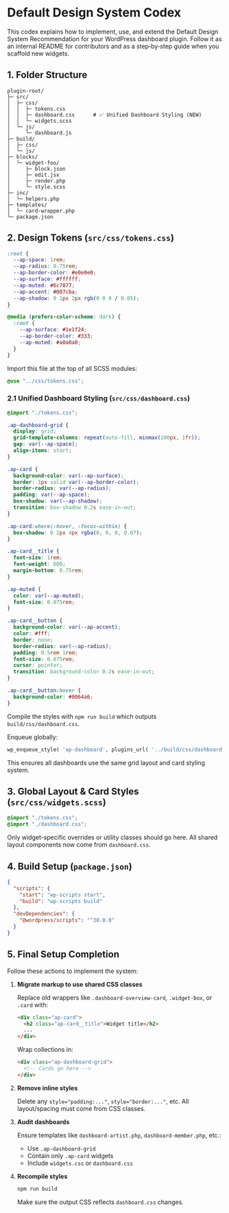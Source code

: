 # Default Design System Codex

This codex explains how to implement, use, and extend the Default Design System Recommendation for your WordPress dashboard plugin. Follow it as an internal README for contributors and as a step‑by‑step guide when you scaffold new widgets.

## 1. Folder Structure

```text
plugin-root/
├─ src/
│  ├─ css/
│  │  ├─ tokens.css
│  │  ├─ dashboard.css      # ✅ Unified Dashboard Styling (NEW)
│  │  └─ widgets.scss
│  └─ js/
│     └─ dashboard.js
├─ build/
│  ├─ css/
│  └─ js/
├─ blocks/
│  └─ widget-foo/
│     ├─ block.json
│     ├─ edit.jsx
│     ├─ render.php
│     └─ style.scss
├─ inc/
│  └─ helpers.php
├─ templates/
│  └─ card-wrapper.php
└─ package.json
```

## 2. Design Tokens (`src/css/tokens.css`)

```css
:root {
  --ap-space: 1rem;
  --ap-radius: 0.75rem;
  --ap-border-color: #e0e0e0;
  --ap-surface: #ffffff;
  --ap-muted: #6c7077;
  --ap-accent: #007cba;
  --ap-shadow: 0 1px 2px rgb(0 0 0 / 0.05);
}

@media (prefers-color-scheme: dark) {
  :root {
    --ap-surface: #1e1f24;
    --ap-border-color: #333;
    --ap-muted: #a0a0a0;
  }
}
```

Import this file at the top of all SCSS modules:

```scss
@use "../css/tokens.css";
```

### 2.1 Unified Dashboard Styling (`src/css/dashboard.css`)

```css
@import "./tokens.css";

.ap-dashboard-grid {
  display: grid;
  grid-template-columns: repeat(auto-fill, minmax(280px, 1fr));
  gap: var(--ap-space);
  align-items: start;
}

.ap-card {
  background-color: var(--ap-surface);
  border: 1px solid var(--ap-border-color);
  border-radius: var(--ap-radius);
  padding: var(--ap-space);
  box-shadow: var(--ap-shadow);
  transition: box-shadow 0.2s ease-in-out;
}

.ap-card:where(:hover, :focus-within) {
  box-shadow: 0 2px 4px rgba(0, 0, 0, 0.07);
}

.ap-card__title {
  font-size: 1rem;
  font-weight: 600;
  margin-bottom: 0.75rem;
}

.ap-muted {
  color: var(--ap-muted);
  font-size: 0.875rem;
}

.ap-card__button {
  background-color: var(--ap-accent);
  color: #fff;
  border: none;
  border-radius: var(--ap-radius);
  padding: 0.5rem 1rem;
  font-size: 0.875rem;
  cursor: pointer;
  transition: background-color 0.2s ease-in-out;
}

.ap-card__button:hover {
  background-color: #0064a6;
}
```

Compile the styles with `npm run build` which outputs `build/css/dashboard.css`.

Enqueue globally:

```php
wp_enqueue_style( 'ap-dashboard', plugins_url( '../build/css/dashboard.css', __FILE__ ), [], '1.0' );
```

This ensures all dashboards use the same grid layout and card styling system.

## 3. Global Layout & Card Styles (`src/css/widgets.scss`)

```scss
@import "./tokens.css";
@import "./dashboard.css";
```

Only widget-specific overrides or utility classes should go here. All shared layout components now come from `dashboard.css`.

## 4. Build Setup (`package.json`)

```json
{
  "scripts": {
    "start": "wp-scripts start",
    "build": "wp-scripts build"
  },
  "devDependencies": {
    "@wordpress/scripts": "^30.0.0"
  }
}
```

## 5. Final Setup Completion

Follow these actions to implement the system:

1. **Migrate markup to use shared CSS classes**

   Replace old wrappers like `.dashboard-overview-card`, `.widget-box`, or `.card` with:

   ```html
   <div class="ap-card">
     <h2 class="ap-card__title">Widget title</h2>
     ...
   </div>
   ```

   Wrap collections in:

   ```html
   <div class="ap-dashboard-grid">
     <!-- Cards go here -->
   </div>
   ```

2. **Remove inline styles**

   Delete any `style="padding:..."`, `style="border:..."`, etc. All layout/spacing must come from CSS classes.

3. **Audit dashboards**

   Ensure templates like `dashboard-artist.php`, `dashboard-member.php`, etc.:

   - Use `.ap-dashboard-grid`
   - Contain only `.ap-card` widgets
   - Include `widgets.css` or `dashboard.css`

4. **Recompile styles**

   ```bash
   npm run build
   ```

   Make sure the output CSS reflects `dashboard.css` changes.
